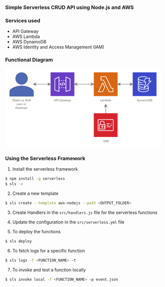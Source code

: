 ### Simple Serverless CRUD API using Node.js and AWS

### Services used 
- API Gateway 
- AWS Lambda 
- AWS DynamoDB 
- AWS Identity and Access Management (IAM)


### Functional Diagram 
<img src="architecture.png" alt="Architecture" />

### Using the Serverless Framework 
1. Install the serverless framework
```bash
$ npm install -g serverless 
$ sls -v
```

2. Create a new template 
```bash
$ sls create --template aws-nodejs --path <OUTPUT_FOLDER> 
```

3. Create Handlers in the `src/handlers.js` file for the serverless functions

4. Update the configuration in the `src/serverless.yml` file 

5. To deploy the functions
```bash
$ sls deploy 
```

6. To fetch logs for a specific function
```bash
$ sls logs -f <FUNCTION_NAME> -t
```

7. To invoke and test a function locally 
```bash
$ sls invoke local -f <FUNCTION_NAME> -p event.json
```